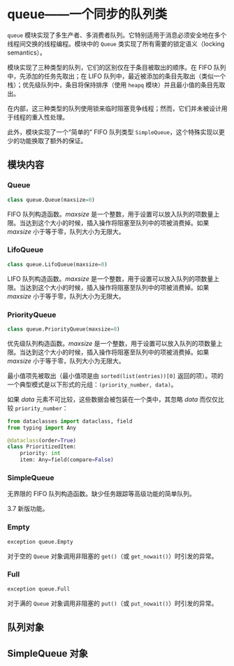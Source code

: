 # queue——一个同步的队列类

`queue` 模块实现了多生产者、多消费者队列。它特别适用于消息必须安全地在多个线程间交换的线程编程。模块中的 `Queue` 类实现了所有需要的锁定语义（locking semantics）。

模块实现了三种类型的队列，它们的区别仅在于条目被取出的顺序。在 FIFO 队列中，先添加的任务先取出；在 LIFO 队列中，最近被添加的条目先取出（类似一个栈）；优先级队列中，条目将保持排序（使用 `heapq` 模块）并且最小值的条目先取出。

在内部，这三种类型的队列使用锁来临时阻塞竞争线程；然而，它们并未被设计用于线程的重入性处理。

此外，模块实现了一个“简单的” FIFO 队列类型 `SimpleQueue`，这个特殊实现以更少的功能换取了额外的保证。

## 模块内容

### Queue

```python
class queue.Queue(maxsize=0)
```

FIFO 队列构造函数。*maxsize* 是一个整数，用于设置可以放入队列的项数量上限。当达到这个大小的时候，插入操作将阻塞至队列中的项被消费掉。如果 *maxsize* 小于等于零，队列大小为无限大。

### LifoQueue

```python
class queue.LifoQueue(maxsize=0)
```

LIFO 队列构造函数。*maxsize* 是一个整数，用于设置可以放入队列的项数量上限。当达到这个大小的时候，插入操作将阻塞至队列中的项被消费掉。如果 *maxsize* 小于等于零，队列大小为无限大。

### PriorityQueue

```python
class queue.PriorityQueue(maxsize=0)
```

优先级队列构造函数。*maxsize* 是一个整数，用于设置可以放入队列的项数量上限。当达到这个大小的时候，插入操作将阻塞至队列中的项被消费掉。如果 *maxsize* 小于等于零，队列大小为无限大。

最小值项先被取出（最小值项是由 `sorted(list(entries))[0]` 返回的项）。项的一个典型模式是以下形式的元组：`(priority_number, data)`。

如果 *data* 元素不可比较，这些数据会被包装在一个类中，其忽略 *data* 而仅仅比较 `priority_number`：

```python
from dataclasses import dataclass, field
from typing import Any

@dataclass(order=True)
class PrioritizedItem:
    priority: int
    item: Any=field(compare=False)
```

### SimpleQueue

无界限的 FIFO 队列构造函数。缺少任务跟踪等高级功能的简单队列。

3.7 新版功能。

### Empty

```python
exception queue.Empty
```

对于空的 `Queue` 对象调用非阻塞的 `get()`（或 `get_nowait()`）时引发的异常。

### Full

```python
exception queue.Full
```

对于满的 `Queue` 对象调用非阻塞的 `put()`（或 `put_nowait()`）时引发的异常。

## 队列对象



## SimpleQueue 对象

